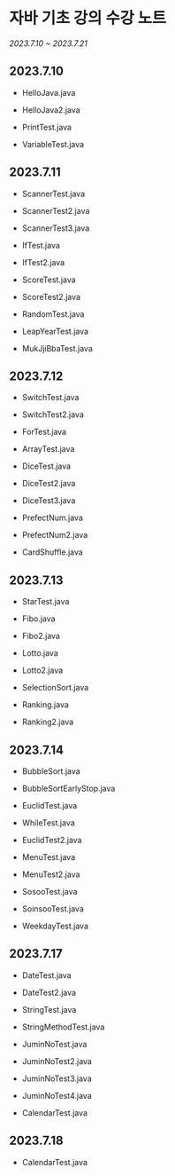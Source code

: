 # 자바 기초 강의 수강 노트
*2023.7.10 ~ 2023.7.21*

## 2023.7.10

* HelloJava.java

* HelloJava2.java

* PrintTest.java

* VariableTest.java

## 2023.7.11

* ScannerTest.java

* ScannerTest2.java

* ScannerTest3.java

* IfTest.java

* IfTest2.java

* ScoreTest.java

* ScoreTest2.java

* RandomTest.java

* LeapYearTest.java

* MukJjiBbaTest.java

## 2023.7.12

* SwitchTest.java

* SwitchTest2.java

* ForTest.java

* ArrayTest.java

* DiceTest.java

* DiceTest2.java

* DiceTest3.java

* PrefectNum.java

* PrefectNum2.java

* CardShuffle.java

## 2023.7.13

* StarTest.java

* Fibo.java

* Fibo2.java

* Lotto.java

* Lotto2.java

* SelectionSort.java

* Ranking.java

* Ranking2.java

## 2023.7.14

* BubbleSort.java

* BubbleSortEarlyStop.java

* EuclidTest.java

* WhileTest.java

* EuclidTest2.java

* MenuTest.java

* MenuTest2.java

* SosooTest.java

* SoinsooTest.java

* WeekdayTest.java

## 2023.7.17

* DateTest.java

* DateTest2.java

* StringTest.java

* StringMethodTest.java

* JuminNoTest.java

* JuminNoTest2.java

* JuminNoTest3.java

* JuminNoTest4.java

* CalendarTest.java

## 2023.7.18

* CalendarTest.java

